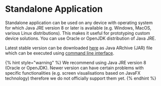 # Standalone Application

Standalone application can be used on any device with operating system for which Java JRE version 8 or later is available \(e.g. Windows, MacOS, various Linux distributions\). This makes it useful for prototyping custom device solutions. You can use Oracle or OpenJDK distribution of Java JRE.

Latest stable version can be downloaded [here](https://repository.promethist.ai/dist/promethist.jar) as Java ARchive \(JAR\) file which can be executed using [command line interface](command-line-interface.md).

{% hint style="warning" %}
We recommend using Java JRE version 8 \(Oracle or OpenJDK\). Newer version can have certain problems with specific functionalities \(e.g. screen visualisations based on JavaFX technology\) therefore we do not officially support them yet. 
{% endhint %}


